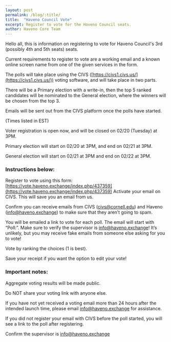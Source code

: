 ```yaml
---
layout: post
permalink: /blog/:title/
title:  "Haveno Council Vote"
excerpt: Register to vote for the Haveno Council seats.
author: Haveno Core Team
---
```


Hello all, this is information on registering to vote for Haveno Council's 3rd (possibly 4th and 5th seats) seats.

Current requirements to register to vote are a working email and a known online screen name from one of the given services in the form.

The polls will take place using the CIVS ([https://civs1.civs.us/](https://civs1.civs.us/)) voting software, and will take place in two parts.

There will be a Primary election with a write-in, then the top 5 ranked candidates will be nominated to the General election, where the winners will be chosen from the top 3.

Emails will be sent out from the CIVS platform once the polls have started.

(Times listed in EST)

Voter registration is open now, and will be closed on 02/20 (Tuesday) at 3PM.

Primary election will start on 02/20 at 3PM, and end on 02/21 at 3PM.

General election will start on 02/21 at 3PM and end on 02/22 at 3PM.


### Instructions below:

Register to vote using this form: [https://vote.haveno.exchange/index.php/437359](https://vote.haveno.exchange/index.php/437359)
Activate your email on CIVS. This will save you an email from us.

Confirm you can receive emails from CIVS (civs@cornell.edu) and Haveno (info@haveno.exchange) to make sure that they aren’t going to spam.

You will be emailed a link to vote for each poll. The email will start with “Poll:”. Make sure to verify the supervisor is info@haveno.exchange! It’s unlikely, but you may receive fake emails from someone else asking for you to vote!

Vote by ranking the choices (1 is best).

Save your receipt if you want the option to edit your vote!

### Important notes:

Aggregate voting results will be made public.

Do NOT share your voting link with anyone else.

If you have not yet received a voting email more than 24 hours after the intended launch time, please email info@haveno.exchange for assistance.

If you did not register your email with CIVS before the poll started, you will see a link to the poll after registering.

Confirm the supervisor is info@haveno.exchange